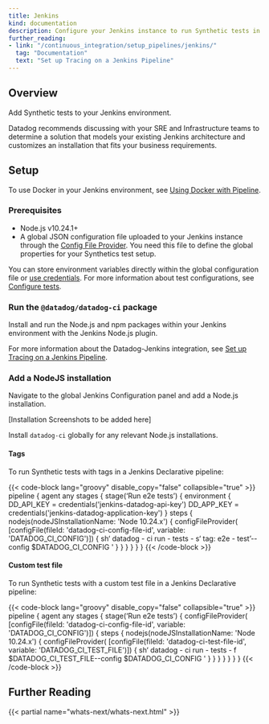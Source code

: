 ```yaml
---
title: Jenkins
kind: documentation
description: Configure your Jenkins instance to run Synthetic tests in your CI/CD pipelines.
further_reading:
- link: "/continuous_integration/setup_pipelines/jenkins/"
  tag: "Documentation"
  text: "Set up Tracing on a Jenkins Pipeline"
---
```


## Overview

Add Synthetic tests to your Jenkins environment. 

Datadog recommends discussing with your SRE and Infrastructure teams to determine a solution that models your existing Jenkins architecture and customizes an installation that fits your business requirements.

## Setup

To use Docker in your Jenkins environment, see [Using Docker with Pipeline][1].

### Prerequisites

* Node.js v10.24.1+
* A global JSON configuration file uploaded to your Jenkins instance through the [Config File Provider][2]. You need this file to define the global properties for your Synthetics test setup. 

You can store environment variables directly within the global configuration file or [use credentials][3]. For more information about test configurations, see [Configure tests][4].

### Run the `@datadog/datadog-ci` package

Install and run the Node.js and npm packages within your Jenkins environment with the Jenkins Node.js plugin.

For more information about the Datadog-Jenkins integration, see [Set up Tracing on a Jenkins Pipeline][5].

### Add a NodeJS installation

Navigate to the global Jenkins Configuration panel and add a Node.js installation. 

[Installation Screenshots to be added here]

Install `datadog-ci` globally for any relevant Node.js installations.

#### Tags 

To run Synthetic tests with tags in a Jenkins Declarative pipeline: 

{{< code-block lang="groovy" disable_copy="false" collapsible="true" >}}
pipeline {
    agent any
    stages {
        stage(‘Run e2e tests’) {
            environment {
                DD_API_KEY = credentials('jenkins-datadog-api-key')
                DD_APP_KEY = credentials('jenkins-datadog-application-key')
            }
            steps {
                nodejs(nodeJSInstallationName: 'Node 10.24.x') {
                    configFileProvider(
                        [configFile(fileId: 'datadog-ci-config-file-id', variable: 'DATADOG_CI_CONFIG')]) {
                        sh‘ datadog - ci run - tests - s‘ tag: e2e - test’--config $DATADOG_CI_CONFIG '
                    }
                }
            }
        }
    }
}
{{< /code-block >}}

#### Custom test file

To run Synthetic tests with a custom test file in a Jenkins Declarative pipeline:

{{< code-block lang="groovy" disable_copy="false" collapsible="true" >}}
pipeline {
    agent any
    stages {
        stage(‘Run e2e tests’) {
            configFileProvider(
                [configFile(fileId: 'datadog-ci-config-file-id', variable: 'DATADOG_CI_CONFIG')]) {
                steps {
                    nodejs(nodeJSInstallationName: 'Node 10.24.x') {
                        configFileProvider(
                            [configFile(fileId: 'datadog-ci-test-file-id', variable: 'DATADOG_CI_TEST_FILE')]) {
                            sh‘ datadog - ci run - tests - f $DATADOG_CI_TEST_FILE--config $DATADOG_CI_CONFIG '
                        }
                    }
                }
            }
        }
    }
}
{{< /code-block >}}

## Further Reading

{{< partial name="whats-next/whats-next.html" >}}

[1]: https://www.jenkins.io/doc/book/pipeline/docker/#using-docker-with-pipeline
[2]: https://plugins.jenkins.io/config-file-provider/
[3]: https://www.jenkins.io/doc/book/using/using-credentials/#adding-new-global-credentials
[4]: /synthetics/cicd_integrations/configuration#configure-tests
[5]: /continuous_integration/setup_pipelines/jenkins/

